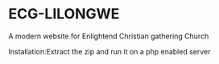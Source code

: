 # ECG-LILONGWE
A modern website for Enlightend Christian gathering Church

Installation:Extract the zip and run it on a php enabled server
